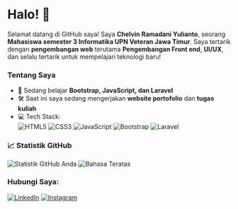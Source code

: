 # Halo! 👋

Selamat datang di GitHub saya! Saya **Chelvin Ramadani Yulianto**, seorang **Mahasiswa semester 3 Informatika UPN Veteran Jawa Timur**. Saya tertarik dengan **pengembangan web** terutama **Pengembangan Front end**, **UI/UX**, dan selalu tertarik untuk mempelajari teknologi baru!

### Tentang Saya
- 🌱 Sedang belajar **Bootstrap, JavaScript, dan Laravel** 
- 🛠️ Saat ini saya sedang mengerjakan **website portofolio** dan **tugas kuliah**
- 💻 Tech Stack:  
  ![HTML5](https://img.shields.io/badge/-HTML5-E34F26?style=flat&logo=html5&logoColor=white)
  ![CSS3](https://img.shields.io/badge/-CSS3-1572B6?style=flat&logo=css3&logoColor=white)
  ![JavaScript](https://img.shields.io/badge/-JavaScript-F7DF1E?style=flat&logo=javascript&logoColor=black)
  ![Bootstrap](https://img.shields.io/badge/-Bootstrap-563D7C?style=flat&logo=bootstrap&logoColor=white)
  ![Laravel](https://img.shields.io/badge/-Laravel-FF2D20?style=flat&logo=laravel&logoColor=white)

### 📈 Statistik GitHub
![Statistik GitHub Anda](https://github-readme-stats.vercel.app/api?username=chelvinramadani&show_icons=true&theme=radical)
![Bahasa Teratas](https://github-readme-stats.vercel.app/api/top-langs/?username=chelvinramadani&layout=compact&theme=radical)

### Hubungi Saya:
[![LinkedIn](https://img.shields.io/badge/-LinkedIn-0077B5?style=flat&logo=linkedin&logoColor=white)]([https://linkedin.com/in/your-profile](https://www.linkedin.com/in/chelvin-ramadani-yulianto-3ab462286/))
[![Instagram](https://img.shields.io/badge/-Instagram-E4405F?style=flat&logo=instagram&logoColor=white)](https://instagram.com/chelvin_ramadani)

